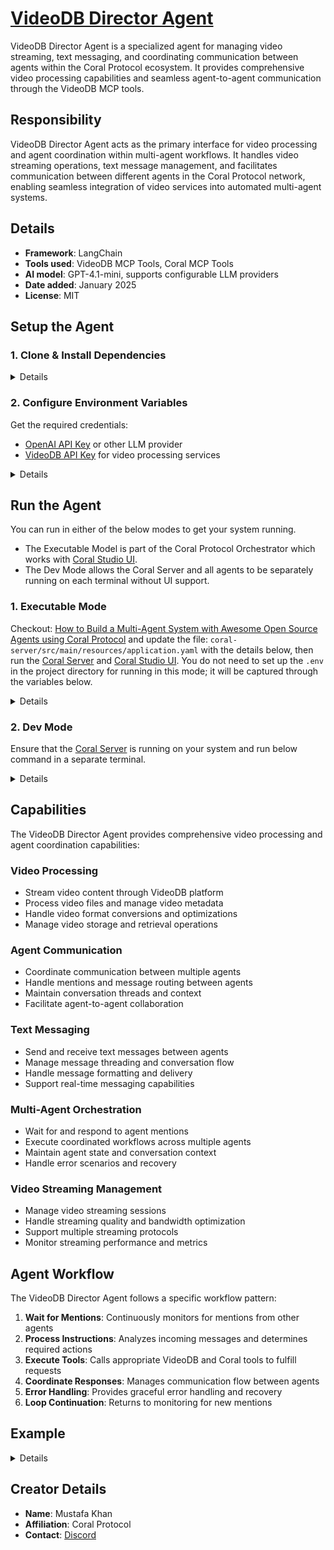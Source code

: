 # [VideoDB Director Agent](https://github.com/Coral-Protocol/Coral-VideoDbDirector-Agent)

VideoDB Director Agent is a specialized agent for managing video streaming, text messaging, and coordinating communication between agents within the Coral Protocol ecosystem. It provides comprehensive video processing capabilities and seamless agent-to-agent communication through the VideoDB MCP tools.

## Responsibility
VideoDB Director Agent acts as the primary interface for video processing and agent coordination within multi-agent workflows. It handles video streaming operations, text message management, and facilitates communication between different agents in the Coral Protocol network, enabling seamless integration of video services into automated multi-agent systems.

## Details
- **Framework**: LangChain
- **Tools used**: VideoDB MCP Tools, Coral MCP Tools
- **AI model**: GPT-4.1-mini, supports configurable LLM providers
- **Date added**: January 2025
- **License**: MIT

## Setup the Agent

### 1. Clone & Install Dependencies

<details>  

```bash
# In a new terminal clone the repository:
git clone https://github.com/Coral-Protocol/Coral-VideoDbDirector-Agent.git

# Navigate to the project directory:
cd Coral-VideoDbDirector-Agent

# Install `uv`:
pip install uv

# Install dependencies from `pyproject.toml` using `uv`:
uv sync
```

</details>

### 2. Configure Environment Variables

Get the required credentials:
- [OpenAI API Key](https://platform.openai.com/api-keys) or other LLM provider
- [VideoDB API Key](https://videodb.io/) for video processing services

<details>

```bash
# Create .env file in project root
cp -r env.example .env
```

Required environment variables:
- `OPENAI_API_KEY`: Your LLM provider API key
- `coral_base_url`: Coral server SSE endpoint URL
- `VIDEODB_API_KEY`: VideoDB platform API key for video processing

Optional environment variables:
- `MODEL_NAME`: LLM model name (default: "gpt-4o")
- `MODEL_PROVIDER`: LLM provider (default: "openai")

</details>

## Run the Agent

You can run in either of the below modes to get your system running.  

- The Executable Model is part of the Coral Protocol Orchestrator which works with [Coral Studio UI](https://github.com/Coral-Protocol/coral-studio).  
- The Dev Mode allows the Coral Server and all agents to be separately running on each terminal without UI support.  

### 1. Executable Mode

Checkout: [How to Build a Multi-Agent System with Awesome Open Source Agents using Coral Protocol](https://github.com/Coral-Protocol/existing-agent-sessions-tutorial-private-temp) and update the file: `coral-server/src/main/resources/application.yaml` with the details below, then run the [Coral Server](https://github.com/Coral-Protocol/coral-server) and [Coral Studio UI](https://github.com/Coral-Protocol/coral-studio). You do not need to set up the `.env` in the project directory for running in this mode; it will be captured through the variables below.

<details>

For Linux or MAC:

```bash
# PROJECT_DIR="/PATH/TO/YOUR/PROJECT"

applications:
  - id: "app"
    name: "VideoDB Director Application"
    description: "Video processing and agent coordination agent for streaming and messaging operations"
    privacyKeys:
      - "default-key"
      - "public"
      - "priv"

registry:
  videodb-director-agent:
    options:
      - name: "OPENAI_API_KEY"
        type: "string"
        description: "API key for the LLM service"
      - name: "VIDEODB_API_KEY"
        type: "string"
        description: "VideoDB platform API key"
    runtime:
      type: "executable"
      command: ["bash", "-c", "${PROJECT_DIR}/run_agent.sh main.py"]
      environment:
        - name: "OPENAI_API_KEY"
          from: "OPENAI_API_KEY"
        - name: "VIDEODB_API_KEY"
          from: "VIDEODB_API_KEY"
        - name: "MODEL_NAME"
          value: "gpt-4.1-mini"
        - name: "MODEL_PROVIDER"
          value: "openai"
        - name: "MODEL_TOKEN"
          value: "4000"
        - name: "MODEL_TEMPERATURE"
          value: "0.3"

```

For Windows, create a powershell command (run_agent.ps1) and run:

```bash
command: ["powershell","-ExecutionPolicy", "Bypass", "-File", "${PROJECT_DIR}/run_agent.ps1","main.py"]
```

</details>

### 2. Dev Mode

Ensure that the [Coral Server](https://github.com/Coral-Protocol/coral-server) is running on your system and run below command in a separate terminal.

<details>

```bash
# Run the agent using `uv`:
uv run main.py
```
</details>

## Capabilities

The VideoDB Director Agent provides comprehensive video processing and agent coordination capabilities:

### Video Processing
- Stream video content through VideoDB platform
- Process video files and manage video metadata
- Handle video format conversions and optimizations
- Manage video storage and retrieval operations

### Agent Communication
- Coordinate communication between multiple agents
- Handle mentions and message routing between agents
- Maintain conversation threads and context
- Facilitate agent-to-agent collaboration

### Text Messaging
- Send and receive text messages between agents
- Manage message threading and conversation flow
- Handle message formatting and delivery
- Support real-time messaging capabilities

### Multi-Agent Orchestration
- Wait for and respond to agent mentions
- Execute coordinated workflows across multiple agents
- Maintain agent state and conversation context
- Handle error scenarios and recovery

### Video Streaming Management
- Manage video streaming sessions
- Handle streaming quality and bandwidth optimization
- Support multiple streaming protocols
- Monitor streaming performance and metrics

## Agent Workflow

The VideoDB Director Agent follows a specific workflow pattern:

1. **Wait for Mentions**: Continuously monitors for mentions from other agents
2. **Process Instructions**: Analyzes incoming messages and determines required actions
3. **Execute Tools**: Calls appropriate VideoDB and Coral tools to fulfill requests
4. **Coordinate Responses**: Manages communication flow between agents
5. **Error Handling**: Provides graceful error handling and recovery
6. **Loop Continuation**: Returns to monitoring for new mentions

## Example

<details>

```bash
# Input from orchestrating agent:
"Watch the <Youtube URL> video and give a summary about it in bullet points"

# VideoDB Director Agent Response:
✅ Successfully initiated video streaming for 'presentation.mp4'
📋 Streaming Details:
   - URL: https://stream.videodb.io/presentation-12345
   - Status: Active
   - Quality: HD (1080p)
   
📤 Message sent to user agent with streaming information.
Streaming session is ready for viewing.

```
</details>

## Creator Details
- **Name**: Mustafa Khan
- **Affiliation**: Coral Protocol
- **Contact**: [Discord](https://discord.com/invite/Xjm892dtt3)
